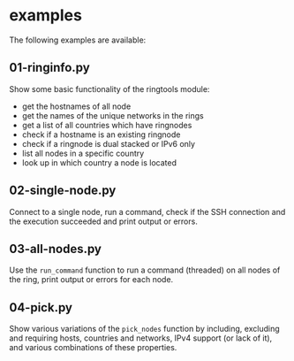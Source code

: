 examples
========
The following examples are available:

01-ringinfo.py
--------------
Show some basic functionality of the ringtools module:
* get the hostnames of all node
* get the names of the unique networks in the rings
* get a list of all countries which have ringnodes
* check if a hostname is an existing ringnode
* check if a ringnode is dual stacked or IPv6 only
* list all nodes in a specific country
* look up in which country a node is located


02-single-node.py
-----------------
Connect to a single node, run a command, check if the
SSH connection and the execution succeeded and print
output or errors.


03-all-nodes.py
---------------
Use the `run_command` function to run a command (threaded) 
on all nodes of the ring, print output or errors for each 
node.


04-pick.py
----------
Show various variations of the `pick_nodes` function by
including, excluding and requiring hosts, countries and
networks, IPv4 support (or lack of it), and various 
combinations of these properties.
